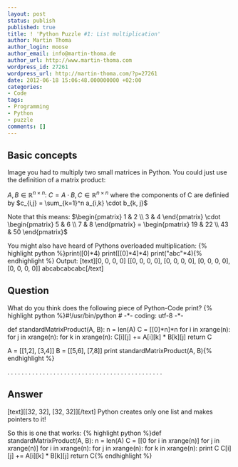 ```yaml
---
layout: post
status: publish
published: true
title: ! 'Python Puzzle #1: List multiplication'
author: Martin Thoma
author_login: moose
author_email: info@martin-thoma.de
author_url: http://www.martin-thoma.com
wordpress_id: 27261
wordpress_url: http://martin-thoma.com/?p=27261
date: 2012-06-18 15:06:48.000000000 +02:00
categories:
- Code
tags:
- Programming
- Python
- puzzle
comments: []
---
```

<h2>Basic concepts</h2>
Image you had to multiply two small matrices in Python. You could just use the definition of a matrix product:

$A, B \in \mathbb{R}^{n \times n}$:
$C = A \cdot B, C \in \mathbb{R}^{n \times n}$ where the components of C are definied by
$c_{i,j} = \sum_{k=1}^n a_{i,k} \cdot b_{k, j}$

Note that this means:
$\begin{pmatrix} 
1 & 2 \\
3 & 4
\end{pmatrix} \cdot 
\begin{pmatrix} 
5 & 6 \\
7 & 8
\end{pmatrix} = 
\begin{pmatrix} 
19 & 22 \\
43 & 50
\end{pmatrix}$

You might also have heard of Pythons overloaded multiplication:
{% highlight python %}print([0]*4)
print([[0]*4]*4)
print("abc"*4){% endhighlight %}
Output:
[text][0, 0, 0, 0]
[[0, 0, 0, 0], [0, 0, 0, 0], [0, 0, 0, 0], [0, 0, 0, 0]]
abcabcabcabc[/text]

<h2>Question</h2>
What do you think does the following piece of Python-Code print?
{% highlight python %}#!/usr/bin/python
# -*- coding: utf-8 -*-

def standardMatrixProduct(A, B):
	n = len(A)
	C = [[0]*n]*n
	for i in xrange(n):
		for j in xrange(n):
			for k in xrange(n):
				C[i][j] += A[i][k] * B[k][j]
	return C

A = [[1,2], [3,4]]
B = [[5,6], [7,8]]
print standardMatrixProduct(A, B){% endhighlight %}


.
.
.
.
.
.
.
.
.
.
.
.
.
.
.
.
.
.
.
.
.
.
.
.
.
.
.
.
.
.
.
.
.
.
.
.
.
.
.
.
.
.
.
.



<h2>Answer</h2>
[text][[32, 32], [32, 32]][/text]
Python creates only one list and makes pointers to it!

So this is one that works:
{% highlight python %}def standardMatrixProduct(A, B):
	n = len(A)
	C = [[0 for i in xrange(n)] for j in xrange(n)]
	for i in xrange(n):
		for j in xrange(n):
			for k in xrange(n):
				print C
				C[i][j] += A[i][k] * B[k][j]
	return C{% endhighlight %}
